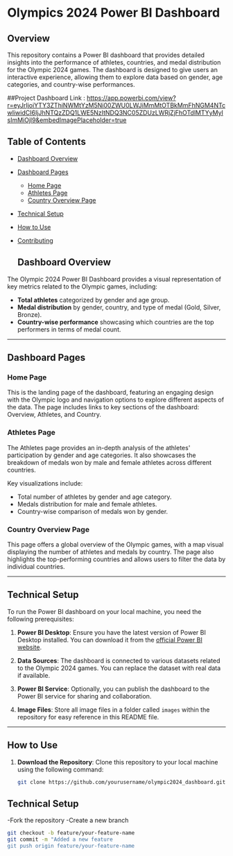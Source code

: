 # Olympics 2024 Power BI Dashboard

## Overview

This repository contains a Power BI dashboard that provides detailed insights into the performance of athletes, countries, and medal distribution for the Olympic 2024 games. The dashboard is designed to give users an interactive experience, allowing them to explore data based on gender, age categories, and country-wise performances.

##Project Dashboard Link : https://app.powerbi.com/view?r=eyJrIjoiYTY3ZThiNWMtYzM5Ni00ZWU0LWJiMmMtOTBkMmFhNGM4NTcwIiwidCI6IjJhNTQzZDQ1LWE5NzItNDQ3NC05ZDUzLWRjZjFhOTdlMTYyMyIsImMiOjl9&embedImagePlaceholder=true

## Table of Contents
- [Dashboard Overview](#dashboard-overview)
- [Dashboard Pages](#dashboard-pages)
  - [Home Page](#home-page)
  - [Athletes Page](#athletes-page)
  - [Country Overview Page](#country-overview-page)
- [Technical Setup](#technical-setup)
- [How to Use](#how-to-use)
- [Contributing](#contributing)


  ## Dashboard Overview

The Olympic 2024 Power BI Dashboard provides a visual representation of key metrics related to the Olympic games, including:
- **Total athletes** categorized by gender and age group.
- **Medal distribution** by gender, country, and type of medal (Gold, Silver, Bronze).
- **Country-wise performance** showcasing which countries are the top performers in terms of medal count.

---
## Dashboard Pages

### **Home Page**

This is the landing page of the dashboard, featuring an engaging design with the Olympic logo and navigation options to explore different aspects of the data. The page includes links to key sections of the dashboard: Overview, Athletes, and Country.


### **Athletes Page**

The Athletes page provides an in-depth analysis of the athletes' participation by gender and age categories. It also showcases the breakdown of medals won by male and female athletes across different countries.

Key visualizations include:
- Total number of athletes by gender and age category.
- Medals distribution for male and female athletes.
- Country-wise comparison of medals won by gender.

### **Country Overview Page**

This page offers a global overview of the Olympic games, with a map visual displaying the number of athletes and medals by country. The page also highlights the top-performing countries and allows users to filter the data by individual countries.

---

## Technical Setup

To run the Power BI dashboard on your local machine, you need the following prerequisites:

1. **Power BI Desktop**: Ensure you have the latest version of Power BI Desktop installed. You can download it from the [official Power BI website](https://powerbi.microsoft.com/desktop/).

2. **Data Sources**: The dashboard is connected to various datasets related to the Olympic 2024 games. You can replace the dataset with real data if available.

3. **Power BI Service**: Optionally, you can publish the dashboard to the Power BI service for sharing and collaboration.

4. **Image Files**: Store all image files in a folder called `images` within the repository for easy reference in this README file.

---

## How to Use

1. **Download the Repository**: Clone this repository to your local machine using the following command:
   ```bash
   git clone https://github.com/yourusername/olympic2024_dashboard.git

## Technical Setup

-Fork the repository
-Create a new branch
```bash
git checkout -b feature/your-feature-name
git commit -m "Added a new feature
git push origin feature/your-feature-name




